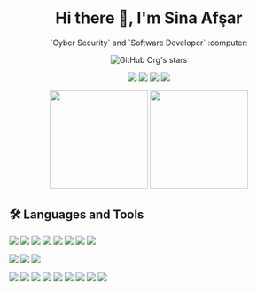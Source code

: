 <h1 align="center">
    Hi there 👋, I'm Sina Afşar
</h1>
<p align="center">
 `Cyber Security` and `Software Developer` :computer:
</p>
<p align="center">
<img alt="GitHub Org's stars" src="https://img.shields.io/github/stars/Sina-Afshar?color=red&label=stars&logo=github&style=for-the-badge">
</p>

<p align="center">
<a href="https://www.linkedin.com"><img src="https://img.shields.io/badge/LINKEDIN-D14836?style=for-the-badge&logo=linkedin&logoColor=white&color=blue"></a>
<a href="https://www.medium.com"><img src="https://img.shields.io/badge/MEDIUM-D14836?style=for-the-badge&logo=medium&logoColor=white&color=gray"></a>
<a href="https://www.instagram.com/afsaroglu_"><img src="https://img.shields.io/badge/INSTAGRAM-D14836?style=for-the-badge&logo=instagram&logoColor=white&color=red"></a>
<a href="https://twitter.com"><img src="https://img.shields.io/badge/twitter-%231DA1F2.svg?&style=for-the-badge&logo=twitter&logoColor=white"></a>
</p>

<p align="center">
    <img height=177 src="https://github-readme-stats.vercel.app/api?username=Sina-Afshar&show_icons=true&bg_color=0d1117&text_color=bdc3c7&title_color=f1c40f&icon_color=f1c40f&hide_border=true"> <img height=177 src="https://github-readme-stats.vercel.app/api/top-langs/?username=karcan&bg_color=0d1117&text_color=bdc3c7&title_color=f1c40f&hide_border=true&layout=compact&langs_count=7">
</p>

## 🛠 Languages and Tools
<img src="https://img.shields.io/badge/Python-14354C?style=for-the-badge&logo=python&logoColor=white"></img>
<img src="https://img.shields.io/badge/Django-092E20?style=for-the-badge&logo=django&logoColor=white"></img>
<img src="https://img.shields.io/badge/Java-ED8B00?style=for-the-badge&logo=java&logoColor=white"></img>
<img src="https://img.shields.io/badge/Spring-6DB33F?style=for-the-badge&logo=spring&logoColor=white"></img>
<img src="https://img.shields.io/badge/C%23-239120?style=for-the-badge&logo=c-sharp&logoColor=white"></img>
<img src="https://img.shields.io/badge/.NET-5C2D91?style=for-the-badge&logo=.net&logoColor=white"></img>
<img src="https://img.shields.io/badge/JavaScript-F7DF1E?style=for-the-badge&logo=javascript&logoColor=black"></img>
<img src="https://img.shields.io/badge/React-20232A?style=for-the-badge&logo=react&logoColor=61DAFB"></img>

<img src="https://img.shields.io/badge/Python-14354C?style=for-the-badge&logo=python&logoColor=white"></img>
<img src="https://img.shields.io/badge/Python-14354C?style=for-the-badge&logo=python&logoColor=white"></img>
<img src="https://img.shields.io/badge/Python-14354C?style=for-the-badge&logo=python&logoColor=white"></img>

<img src="https://img.shields.io/badge/Python-14354C?style=for-the-badge&logo=python&logoColor=white"></img>
<img src="https://img.shields.io/badge/Python-14354C?style=for-the-badge&logo=python&logoColor=white"></img>
<img src="https://img.shields.io/badge/Python-14354C?style=for-the-badge&logo=python&logoColor=white"></img>
<img src="https://img.shields.io/badge/Python-14354C?style=for-the-badge&logo=python&logoColor=white"></img>
<img src="https://img.shields.io/badge/Python-14354C?style=for-the-badge&logo=python&logoColor=white"></img>
<img src="https://img.shields.io/badge/Python-14354C?style=for-the-badge&logo=python&logoColor=white"></img>
<img src="https://img.shields.io/badge/Python-14354C?style=for-the-badge&logo=python&logoColor=white"></img>
<img src="https://img.shields.io/badge/Python-14354C?style=for-the-badge&logo=python&logoColor=white"></img>
<img src="https://img.shields.io/badge/Python-14354C?style=for-the-badge&logo=python&logoColor=white"></img>

























































